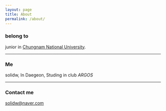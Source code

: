 ```yaml
---
layout: page
title: About
permalink: /about/
---
```


### belong to

junior in [Chungnam National University](http://computer.cnu.ac.kr).

***
### Me

solidw, In Daegeon, Studing in club *ARGOS*

***
### Contact me

solidw@naver.com

